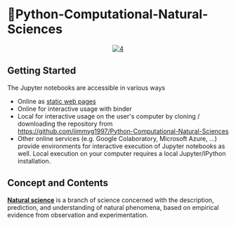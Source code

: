 # 🔬Python-Computational-Natural-Sciences
<center><a href="https://ibb.co/GsHvxMH"><img src="https://i.ibb.co/gv4MjW4/4.png" alt="4" border="0"></a></center>


## Getting Started
The Jupyter notebooks are accessible in various ways

* Online as [static web pages](https://nbviewer.jupyter.org)
* Online for interactive usage with binder
* Local for interactive usage on the user's computer by cloning / downloading the repository from https://github.com/jimmyg1997/Python-Computational-Natural-Sciences
* Other online services (e.g. Google Colaboratory, Microsoft Azure, ...) provide environments for interactive execution of Jupyter notebooks as well. Local execution on your computer requires a local Jupyter/IPython installation. 


## Concept and Contents

[**Natural science**](https://www.wikiwand.com/en/Natural_science) is a branch of science concerned with the description, prediction, and understanding of natural phenomena, based on empirical evidence from observation and experimentation. 
